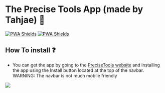 # The Precise Tools App (made by Tahjae) 📱

[![PWA Shields](https://www.pwa-shields.com/1.0.0/series/classic/white/purple.svg)](https://precisetools.netlify.app/) [![PWA Shields](https://www.pwa-shields.com/1.0.0/series/install/purple.svg)](https://precisetools.netlify.app/)

## How To install ❓

* You can get the app by going to the [PreciseTools website](https://precisetools.netlify.app) and installing the app using the Install button located at the top of the navbar. WARNING: The navbar is not much mobile friendly

![](https://tahj-s.github.io/Precise-Tools-Pack/MD-pack/MD-Pack%202.png)
